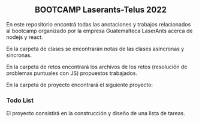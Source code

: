 <h2 style="text-align:center;">BOOTCAMP Laserants-Telus 2022</h2>

En este repositorio encontrá todas las anotaciones y trabajos relacionados al bootcamp organizado por la empresa Guatemalteca LaserAnts acerca de nodejs y react.

En la carpeta de clases se encontrarán notas de las clases asíncronas y síncronas.

En la carpeta de retos encontrará los archivos de los retos (resolución de problemas puntuales con JS) propuestos trabajados.

En la carpeta de proyecto encontrará el siguiente proyecto:

<h3>Todo List</h3>

El proyecto consistirá en la construcción y diseño de una lista de tareas.
